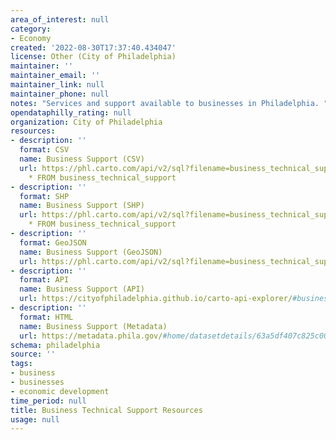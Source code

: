 ```yaml
---
area_of_interest: null
category:
- Economy
created: '2022-08-30T17:37:40.434047'
license: Other (City of Philadelphia)
maintainer: ''
maintainer_email: ''
maintainer_link: null
maintainer_phone: null
notes: "Services and support available to businesses in Philadelphia. "
opendataphilly_rating: null
organization: City of Philadelphia
resources:
- description: ''
  format: CSV
  name: Business Support (CSV)
  url: https://phl.carto.com/api/v2/sql?filename=business_technical_support&format=csv&skipfields=cartodb_id,the_geom,the_geom_webmercator&q=SELECT
    * FROM business_technical_support
- description: ''
  format: SHP
  name: Business Support (SHP)
  url: https://phl.carto.com/api/v2/sql?filename=business_technical_support&format=shp&skipfields=cartodb_id&q=SELECT
    * FROM business_technical_support
- description: ''
  format: GeoJSON
  name: Business Support (GeoJSON)
  url: https://phl.carto.com/api/v2/sql?filename=business_technical_support&format=geojson&skipfields=cartodb_id&q=SELECT+*+FROM+business_technical_support
- description: ''
  format: API
  name: Business Support (API)
  url: https://cityofphiladelphia.github.io/carto-api-explorer/#business_technical_support
- description: ''
  format: HTML
  name: Business Support (Metadata)
  url: https://metadata.phila.gov/#home/datasetdetails/63a5df407c825c001258de37/
schema: philadelphia
source: ''
tags:
- business
- businesses
- economic development
time_period: null
title: Business Technical Support Resources
usage: null
---
```

